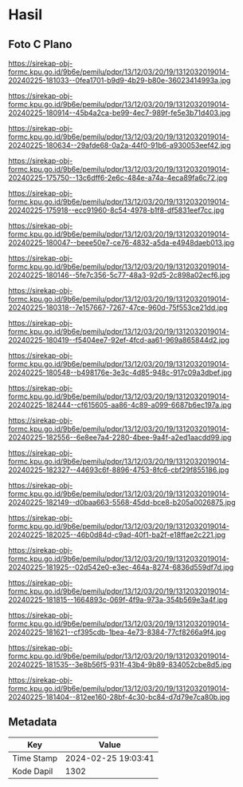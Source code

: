 # Hasil

## Foto C Plano

https://sirekap-obj-formc.kpu.go.id/9b6e/pemilu/pdpr/13/12/03/20/19/1312032019014-20240225-181033--0fea1701-b9d9-4b29-b80e-36023414993a.jpg

https://sirekap-obj-formc.kpu.go.id/9b6e/pemilu/pdpr/13/12/03/20/19/1312032019014-20240225-180914--45b4a2ca-be99-4ec7-989f-fe5e3b71d403.jpg

https://sirekap-obj-formc.kpu.go.id/9b6e/pemilu/pdpr/13/12/03/20/19/1312032019014-20240225-180634--29afde68-0a2a-44f0-91b6-a930053eef42.jpg

https://sirekap-obj-formc.kpu.go.id/9b6e/pemilu/pdpr/13/12/03/20/19/1312032019014-20240225-175750--13c6dff6-2e6c-484e-a74a-4eca89fa6c72.jpg

https://sirekap-obj-formc.kpu.go.id/9b6e/pemilu/pdpr/13/12/03/20/19/1312032019014-20240225-175918--ecc91960-8c54-4978-b1f8-df5831eef7cc.jpg

https://sirekap-obj-formc.kpu.go.id/9b6e/pemilu/pdpr/13/12/03/20/19/1312032019014-20240225-180047--beee50e7-ce76-4832-a5da-e4948daeb013.jpg

https://sirekap-obj-formc.kpu.go.id/9b6e/pemilu/pdpr/13/12/03/20/19/1312032019014-20240225-180146--5fe7c356-5c77-48a3-92d5-2c898a02ecf6.jpg

https://sirekap-obj-formc.kpu.go.id/9b6e/pemilu/pdpr/13/12/03/20/19/1312032019014-20240225-180318--7e157667-7267-47ce-960d-75f553ce21dd.jpg

https://sirekap-obj-formc.kpu.go.id/9b6e/pemilu/pdpr/13/12/03/20/19/1312032019014-20240225-180419--f5404ee7-92ef-4fcd-aa61-969a865844d2.jpg

https://sirekap-obj-formc.kpu.go.id/9b6e/pemilu/pdpr/13/12/03/20/19/1312032019014-20240225-180548--b498176e-3e3c-4d85-948c-917c09a3dbef.jpg

https://sirekap-obj-formc.kpu.go.id/9b6e/pemilu/pdpr/13/12/03/20/19/1312032019014-20240225-182444--cf615605-aa86-4c89-a099-6687b6ec197a.jpg

https://sirekap-obj-formc.kpu.go.id/9b6e/pemilu/pdpr/13/12/03/20/19/1312032019014-20240225-182556--6e8ee7a4-2280-4bee-9a4f-a2ed1aacdd99.jpg

https://sirekap-obj-formc.kpu.go.id/9b6e/pemilu/pdpr/13/12/03/20/19/1312032019014-20240225-182327--44693c6f-8896-4753-8fc6-cbf29f855186.jpg

https://sirekap-obj-formc.kpu.go.id/9b6e/pemilu/pdpr/13/12/03/20/19/1312032019014-20240225-182149--d0baa663-5568-45dd-bce8-b205a0026875.jpg

https://sirekap-obj-formc.kpu.go.id/9b6e/pemilu/pdpr/13/12/03/20/19/1312032019014-20240225-182025--46b0d84d-c9ad-40f1-ba2f-e18ffae2c221.jpg

https://sirekap-obj-formc.kpu.go.id/9b6e/pemilu/pdpr/13/12/03/20/19/1312032019014-20240225-181925--02d542e0-e3ec-464a-8274-6836d559df7d.jpg

https://sirekap-obj-formc.kpu.go.id/9b6e/pemilu/pdpr/13/12/03/20/19/1312032019014-20240225-181815--1664893c-069f-4f9a-973a-354b569e3a4f.jpg

https://sirekap-obj-formc.kpu.go.id/9b6e/pemilu/pdpr/13/12/03/20/19/1312032019014-20240225-181621--cf395cdb-1bea-4e73-8384-77cf8266a9f4.jpg

https://sirekap-obj-formc.kpu.go.id/9b6e/pemilu/pdpr/13/12/03/20/19/1312032019014-20240225-181535--3e8b56f5-931f-43b4-9b89-834052cbe8d5.jpg

https://sirekap-obj-formc.kpu.go.id/9b6e/pemilu/pdpr/13/12/03/20/19/1312032019014-20240225-181404--812ee160-28bf-4c30-bc84-d7d79e7ca80b.jpg


## Metadata

| Key        | Value               |
| ---------- | ------------------- |
| Time Stamp | 2024-02-25 19:03:41 |
| Kode Dapil | 1302                |



